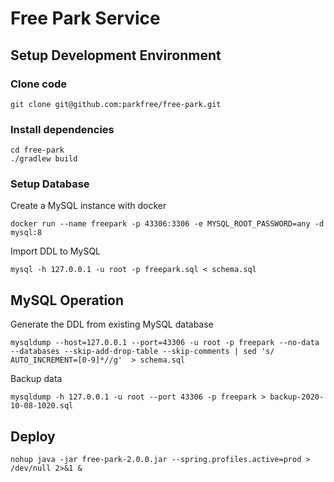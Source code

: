 # Free Park Service

## Setup Development Environment

### Clone code

```
git clone git@github.com:parkfree/free-park.git
```

### Install dependencies

```
cd free-park
./gradlew build
```

### Setup Database

Create a MySQL instance with docker

```
docker run --name freepark -p 43306:3306 -e MYSQL_ROOT_PASSWORD=any -d mysql:8
```

Import DDL to MySQL

```
mysql -h 127.0.0.1 -u root -p freepark.sql < schema.sql
```

## MySQL Operation

Generate the DDL from existing MySQL database

```
mysqldump --host=127.0.0.1 --port=43306 -u root -p freepark --no-data --databases --skip-add-drop-table --skip-comments | sed 's/ AUTO_INCREMENT=[0-9]*//g'  > schema.sql
```

Backup data

```
mysqldump -h 127.0.0.1 -u root --port 43306 -p freepark > backup-2020-10-08-1020.sql
```

## Deploy

```
nohup java -jar free-park-2.0.0.jar --spring.profiles.active=prod > /dev/null 2>&1 &
```